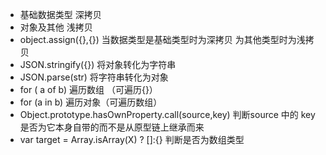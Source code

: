 - 基础数据类型 深拷贝
- 对象及其他 浅拷贝
- object.assign({},{}) 当数据类型是基础类型时为深拷贝 为其他类型时为浅拷贝
- JSON.stringify({}) 将对象转化为字符串
- JSON.parse(str) 将字符串转化为对象 
- for ( a of b) 遍历数组 （可遍历{}）
- for (a in b) 遍历对象（可遍历数组）
- Object.prototype.hasOwnProperty.call(source,key) 判断source 中的 key是否为它本身自带的而不是从原型链上继承而来
- var target = Array.isArray(X) ? []:{} 判断是否为数组类型